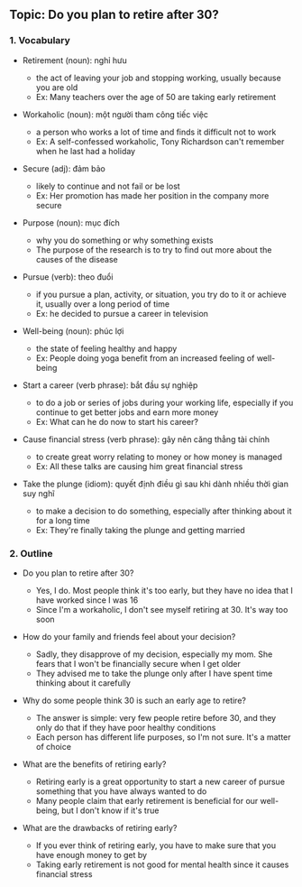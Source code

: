 ## Topic: Do you plan to retire after 30?

### 1. Vocabulary
- Retirement (noun): nghỉ hưu
  + the act of leaving your job and stopping working, usually because you are old
  + Ex: Many teachers over the age of 50 are taking early retirement

- Workaholic (noun): một người tham công tiếc việc
  + a person who works a lot of time and finds it difficult not to work
  + Ex: A self-confessed workaholic, Tony Richardson can't remember when he last had a holiday

- Secure (adj): đảm bảo
  + likely to continue and not fail or be lost
  + Ex: Her promotion has made her position in the company more secure

- Purpose (noun): mục đích
  + why you do something or why something exists
  + The purpose of the research is to try to find out more about the causes of the disease

- Pursue (verb): theo đuổi
  + if you pursue a plan, activity, or situation, you try do to it or achieve it, usually over a long period of time
  + Ex: he decided to pursue a career in television

- Well-being (noun): phúc lợi
  + the state of feeling healthy and happy
  + Ex: People doing yoga benefit from an increased feeling of well-being

- Start a career (verb phrase): bắt đầu sự nghiệp
  + to do a job or series of jobs during your working life, especially if you continue to get better jobs and earn more money
  + Ex: What can he do now to start his career?

- Cause financial stress (verb phrase): gây nên căng thẳng tài chính
  + to create great worry relating to money or how money is managed
  + Ex: All these talks are causing him great financial stress

- Take the plunge (idiom): quyết định điều gì sau khi dành nhiều thời gian suy nghĩ
  + to make a decision to do something, especially after thinking about it for a long time
  + Ex: They're finally taking the plunge and getting married

### 2. Outline
- Do you plan to retire after 30?
  + Yes, I do. Most people think it's too early, but they have no idea that I have worked since I was 16
  + Since I'm a workaholic, I don't see myself retiring at 30. It's way too soon

- How do your family and friends feel about your decision?
  + Sadly, they disapprove of my decision, especially my mom. She fears that I won't be financially secure when I get older
  + They advised me to take the plunge only after I have spent time thinking about it carefully

- Why do some people think 30 is such an early age to retire?
  + The answer is simple: very few people retire before 30, and they only do that if they have poor healthy conditions
  + Each person has different life purposes, so I'm not sure. It's a matter of choice

- What are the benefits of retiring early?
  + Retiring early is a great opportunity to start a new career of pursue something that you have always wanted to do
  + Many people claim that early retirement is beneficial for our well-being, but I don't know if it's true

- What are the drawbacks of retiring early?
  + If you ever think of retiring early, you have to make sure that you have enough money to get by
  + Taking early retirement is not good for mental health since it causes financial stress